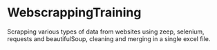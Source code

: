 # WebscrappingTraining
Scrapping various types of data from websites using zeep, selenium, requests and beautifulSoup, cleaning and merging in a single  excel file.

